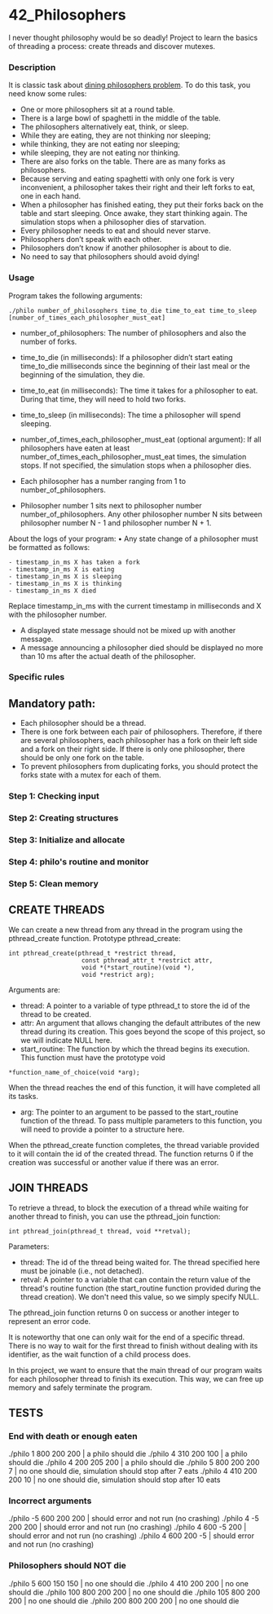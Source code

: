 # 42_Philosophers
I never thought philosophy would be so deadly! Project to learn the basics of threading a process: create threads and discover mutexes.

### Description
It is classic task about [dining philosophers problem](https://en.wikipedia.org/wiki/Dining_philosophers_problem).
To do this task, you need know some rules:
- One or more philosophers sit at a round table.
- There is a large bowl of spaghetti in the middle of the table.
- The philosophers alternatively eat, think, or sleep.
- While they are eating, they are not thinking nor sleeping;
- while thinking, they are not eating nor sleeping;
- while sleeping, they are not eating nor thinking.
- There are also forks on the table. There are as many forks as philosophers.
- Because serving and eating spaghetti with only one fork is very inconvenient, a
philosopher takes their right and their left forks to eat, one in each hand.
- When a philosopher has finished eating, they put their forks back on the table and
start sleeping. Once awake, they start thinking again. The simulation stops when
a philosopher dies of starvation.
- Every philosopher needs to eat and should never starve.
- Philosophers don’t speak with each other.
- Philosophers don’t know if another philosopher is about to die.
- No need to say that philosophers should avoid dying!

### Usage
Program takes the following arguments:
```
./philo number_of_philosophers time_to_die time_to_eat time_to_sleep [number_of_times_each_philosopher_must_eat]
```

- number_of_philosophers: The number of philosophers and also the number
of forks.
- time_to_die (in milliseconds): If a philosopher didn’t start eating time_to_die
milliseconds since the beginning of their last meal or the beginning of the simulation, they die.
- time_to_eat (in milliseconds): The time it takes for a philosopher to eat.
During that time, they will need to hold two forks.
- time_to_sleep (in milliseconds): The time a philosopher will spend sleeping.
- number_of_times_each_philosopher_must_eat (optional argument): If all
philosophers have eaten at least number_of_times_each_philosopher_must_eat
times, the simulation stops. If not specified, the simulation stops when a
philosopher dies.

- Each philosopher has a number ranging from 1 to number_of_philosophers.
- Philosopher number 1 sits next to philosopher number number_of_philosophers. Any other philosopher number N sits between philosopher number N - 1 and philosopher number N + 1.

About the logs of your program:
• Any state change of a philosopher must be formatted as follows:
```
- timestamp_in_ms X has taken a fork
- timestamp_in_ms X is eating
- timestamp_in_ms X is sleeping
- timestamp_in_ms X is thinking
- timestamp_in_ms X died
```
Replace timestamp_in_ms with the current timestamp in milliseconds
and X with the philosopher number.
- A displayed state message should not be mixed up with another message.
- A message announcing a philosopher died should be displayed no more than 10 ms
after the actual death of the philosopher.

### Specific rules
## Mandatory path:
- Each philosopher should be a thread.
- There is one fork between each pair of philosophers. Therefore, if there are several
philosophers, each philosopher has a fork on their left side and a fork on their right
side. If there is only one philosopher, there should be only one fork on the table.
- To prevent philosophers from duplicating forks, you should protect the forks state
with a mutex for each of them.

### Step 1: Checking input
### Step 2: Creating structures
### Step 3: Initialize and allocate
### Step 4: philo's routine and monitor
### Step 5: Clean memory

## CREATE THREADS
We can create a new thread from any thread in the program using the pthread_create function. 
Prototype pthread_create:

```
int pthread_create(pthread_t *restrict thread,
                    const pthread_attr_t *restrict attr,
                    void *(*start_routine)(void *),
                    void *restrict arg);
```

Arguments are:

- thread: A pointer to a variable of type pthread_t to store the id of the thread to be created.
- attr: An argument that allows changing the default attributes of the new thread during its creation. This goes beyond the scope of this project, so we will indicate NULL here.
- start_routine: The function by which the thread begins its execution. This function must have the prototype void 
```
*function_name_of_choice(void *arg);
```
When the thread reaches the end of this function, it will have completed all its tasks.
- arg: The pointer to an argument to be passed to the start_routine function of the thread. To pass multiple parameters to this function, you will need to provide a pointer to a structure here.

When the pthread_create function completes, the thread variable provided to it will contain the id of the created thread. The function returns 0 if the creation was successful or another value if there was an error.

## JOIN THREADS

To retrieve a thread, to block the execution of a thread while waiting for another thread to finish, you can use the pthread_join function:

```
int pthread_join(pthread_t thread, void **retval);
```

Parameters:

- thread: The id of the thread being waited for. The thread specified here must be joinable (i.e., not detached).
- retval: A pointer to a variable that can contain the return value of the thread's routine function (the start_routine function provided during the thread creation). We don't need this value, so we simply specify NULL.

The pthread_join function returns 0 on success or another integer to represent an error code.

It is noteworthy that one can only wait for the end of a specific thread. There is no way to wait for the first thread to finish without dealing with its identifier, as the wait function of a child process does.

In this project, we want to ensure that the main thread of our program waits for each philosopher thread to finish its execution. This way, we can free up memory and safely terminate the program.

## TESTS

### End with death or enough eaten
./philo 1 800 200 200 | a philo should die
./philo 4 310 200 100 | a philo should die
./philo 4 200 205 200 | a philo should die
./philo 5 800 200 200 7 | no one should die, simulation should stop after 7 eats
./philo 4 410 200 200 10 | no one should die, simulation should stop after 10 eats

### Incorrect arguments
./philo -5 600 200 200 | should error and not run (no crashing)
./philo 4 -5 200 200 | should error and not run (no crashing)
./philo 4 600 -5 200 | should error and not run (no crashing)
./philo 4 600 200 -5 | should error and not run (no crashing)

### Philosophers should NOT die
./philo 5 600 150 150 | no one should die
./philo 4 410 200 200 | no one should die
./philo 100 800 200 200 | no one should die
./philo 105 800 200 200 | no one should die
./philo 200 800 200 200 | no one should die
